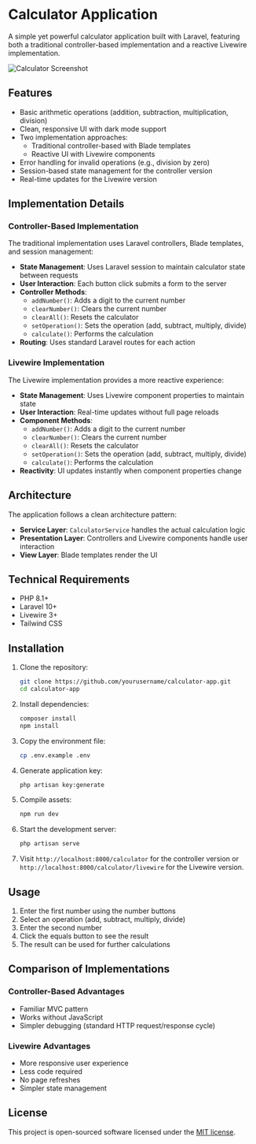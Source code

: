 # Calculator Application

A simple yet powerful calculator application built with Laravel, featuring both a traditional controller-based implementation and a reactive Livewire implementation.

![Calculator Screenshot](screenshot.png)

## Features

- Basic arithmetic operations (addition, subtraction, multiplication, division)
- Clean, responsive UI with dark mode support
- Two implementation approaches:
  - Traditional controller-based with Blade templates
  - Reactive UI with Livewire components
- Error handling for invalid operations (e.g., division by zero)
- Session-based state management for the controller version
- Real-time updates for the Livewire version

## Implementation Details

### Controller-Based Implementation

The traditional implementation uses Laravel controllers, Blade templates, and session management:

- **State Management**: Uses Laravel session to maintain calculator state between requests
- **User Interaction**: Each button click submits a form to the server
- **Controller Methods**:
  - `addNumber()`: Adds a digit to the current number
  - `clearNumber()`: Clears the current number
  - `clearAll()`: Resets the calculator
  - `setOperation()`: Sets the operation (add, subtract, multiply, divide)
  - `calculate()`: Performs the calculation
- **Routing**: Uses standard Laravel routes for each action

### Livewire Implementation

The Livewire implementation provides a more reactive experience:

- **State Management**: Uses Livewire component properties to maintain state
- **User Interaction**: Real-time updates without full page reloads
- **Component Methods**:
  - `addNumber()`: Adds a digit to the current number
  - `clearNumber()`: Clears the current number
  - `clearAll()`: Resets the calculator
  - `setOperation()`: Sets the operation (add, subtract, multiply, divide)
  - `calculate()`: Performs the calculation
- **Reactivity**: UI updates instantly when component properties change

## Architecture

The application follows a clean architecture pattern:

- **Service Layer**: `CalculatorService` handles the actual calculation logic
- **Presentation Layer**: Controllers and Livewire components handle user interaction
- **View Layer**: Blade templates render the UI

## Technical Requirements

- PHP 8.1+
- Laravel 10+
- Livewire 3+
- Tailwind CSS

## Installation

1. Clone the repository:
   ```bash
   git clone https://github.com/yourusername/calculator-app.git
   cd calculator-app
   ```

2. Install dependencies:
   ```bash
   composer install
   npm install
   ```

3. Copy the environment file:
   ```bash
   cp .env.example .env
   ```

4. Generate application key:
   ```bash
   php artisan key:generate
   ```

5. Compile assets:
   ```bash
   npm run dev
   ```

6. Start the development server:
   ```bash
   php artisan serve
   ```

7. Visit `http://localhost:8000/calculator` for the controller version or `http://localhost:8000/calculator/livewire` for the Livewire version.

## Usage

1. Enter the first number using the number buttons
2. Select an operation (add, subtract, multiply, divide)
3. Enter the second number
4. Click the equals button to see the result
5. The result can be used for further calculations

## Comparison of Implementations

### Controller-Based Advantages
- Familiar MVC pattern
- Works without JavaScript
- Simpler debugging (standard HTTP request/response cycle)

### Livewire Advantages
- More responsive user experience
- Less code required
- No page refreshes
- Simpler state management

## License

This project is open-sourced software licensed under the [MIT license](https://opensource.org/licenses/MIT). 
